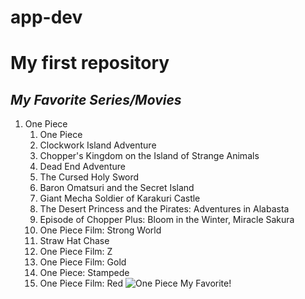 # app-dev
# My first repository
## *My Favorite Series/Movies*
1. One Piece
   1. One Piece
   2. Clockwork Island Adventure
   3. Chopper's Kingdom on the Island of Strange Animals
   4. Dead End Adventure
   5. The Cursed Holy Sword
   6. Baron Omatsuri and the Secret Island
   7. Giant Mecha Soldier of Karakuri Castle
   8. The Desert Princess and the Pirates: Adventures in Alabasta
   9. Episode of Chopper Plus: Bloom in the Winter, Miracle Sakura
   10. One Piece Film: Strong World
   11. Straw Hat Chase
   12. One Piece Film: Z
   13. One Piece Film: Gold
   14. One Piece: Stampede
   15. One Piece Film: Red
![One Piece My Favorite!](C:\Users\JOGAB\Downloads\one-piece.png "My Favorite")
